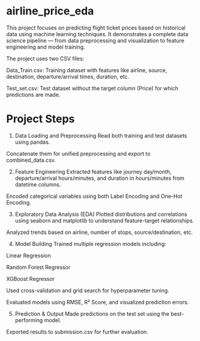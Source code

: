 # airline_price_eda

This project focuses on predicting flight ticket prices based on historical data using machine learning techniques. It demonstrates a complete data science pipeline — from data preprocessing and visualization to feature engineering and model training.

The project uses two CSV files:

Data_Train.csv: Training dataset with features like airline, source, destination, departure/arrival times, duration, etc.

Test_set.csv: Test dataset without the target column (Price) for which predictions are made.

# Project Steps
1. Data Loading and Preprocessing
Read both training and test datasets using pandas.

Concatenate them for unified preprocessing and export to combined_data.csv.

2. Feature Engineering
Extracted features like journey day/month, departure/arrival hours/minutes, and duration in hours/minutes from datetime columns.

Encoded categorical variables using both Label Encoding and One-Hot Encoding.

3. Exploratory Data Analysis (EDA)
Plotted distributions and correlations using seaborn and matplotlib to understand feature-target relationships.

Analyzed trends based on airline, number of stops, source/destination, etc.

4. Model Building
Trained multiple regression models including:

Linear Regression

Random Forest Regressor

XGBoost Regressor

Used cross-validation and grid search for hyperparameter tuning.

Evaluated models using RMSE, R² Score, and visualized prediction errors.

5. Prediction & Output
Made predictions on the test set using the best-performing model.

Exported results to submission.csv for further evaluation.
